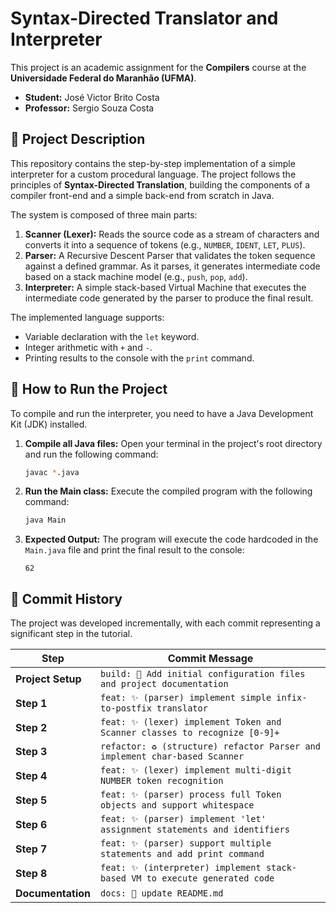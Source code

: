 # Syntax-Directed Translator and Interpreter

This project is an academic assignment for the **Compilers** course at the **Universidade Federal do Maranhão (UFMA)**.

  - **Student:** José Victor Brito Costa
  - **Professor:** Sergio Souza Costa

## 📖 Project Description

This repository contains the step-by-step implementation of a simple interpreter for a custom procedural language. The project follows the principles of **Syntax-Directed Translation**, building the components of a compiler front-end and a simple back-end from scratch in Java.

The system is composed of three main parts:

1.  **Scanner (Lexer):** Reads the source code as a stream of characters and converts it into a sequence of tokens (e.g., `NUMBER`, `IDENT`, `LET`, `PLUS`).
2.  **Parser:** A Recursive Descent Parser that validates the token sequence against a defined grammar. As it parses, it generates intermediate code based on a stack machine model (e.g., `push`, `pop`, `add`).
3.  **Interpreter:** A simple stack-based Virtual Machine that executes the intermediate code generated by the parser to produce the final result.

The implemented language supports:

  - Variable declaration with the `let` keyword.
  - Integer arithmetic with `+` and `-`.
  - Printing results to the console with the `print` command.

## 🚀 How to Run the Project

To compile and run the interpreter, you need to have a Java Development Kit (JDK) installed.

1.  **Compile all Java files:**
    Open your terminal in the project's root directory and run the following command:

    ```sh
    javac *.java
    ```

2.  **Run the Main class:**
    Execute the compiled program with the following command:

    ```sh
    java Main
    ```

3.  **Expected Output:**
    The program will execute the code hardcoded in the `Main.java` file and print the final result to the console:

    ```
    62
    ```

## 📜 Commit History

The project was developed incrementally, with each commit representing a significant step in the tutorial.

| Step                 | Commit Message                                                              |
| -------------------- | --------------------------------------------------------------------------- |
| **Project Setup** | `build: 📝 Add initial configuration files and project documentation`       |
| **Step 1** | `feat: ✨ (parser) implement simple infix-to-postfix translator`            |
| **Step 2** | `feat: ✨ (lexer) implement Token and Scanner classes to recognize [0-9]+`    |
| **Step 3** | `refactor: ♻️ (structure) refactor Parser and implement char-based Scanner` |
| **Step 4** | `feat: ✨ (lexer) implement multi-digit NUMBER token recognition`           |
| **Step 5** | `feat: ✨ (parser) process full Token objects and support whitespace`       |
| **Step 6** | `feat: ✨ (parser) implement 'let' assignment statements and identifiers`   |
| **Step 7** | `feat: ✨ (parser) support multiple statements and add print command`       |
| **Step 8** | `feat: ✨ (interpreter) implement stack-based VM to execute generated code` |
| **Documentation** | `docs: 📝 update README.md`                                   |